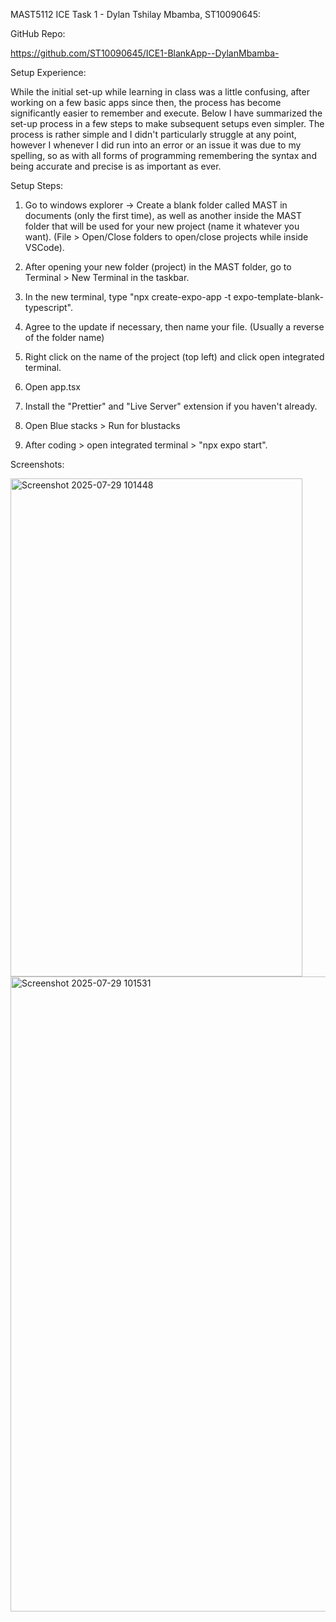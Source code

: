 MAST5112 ICE Task 1 - Dylan Tshilay Mbamba, ST10090645:

GitHub Repo:

https://github.com/ST10090645/ICE1-BlankApp--DylanMbamba-

Setup Experience:

While the initial set-up while learning in class was a little confusing, after working on a few basic apps since then, the process has become significantly easier to remember and execute. Below I have summarized the set-up process in a few steps to make subsequent setups even simpler. The process is rather simple and I didn't particularly struggle at any point, however I whenever I did run into an error or an issue it was due to my spelling, so as with all forms of programming remembering the syntax and being accurate and precise is as important as ever.

Setup Steps:

1. Go to windows explorer -> Create a blank folder called MAST in documents (only the first time), as well as another inside the MAST folder that will be used for your new project (name it whatever you want). (File > Open/Close folders to open/close projects while inside VSCode).

2. After opening your new folder (project) in the MAST folder, go to Terminal > New Terminal in the taskbar.

3. In the new terminal, type "npx create-expo-app -t expo-template-blank-typescript".

4. Agree to the update if necessary, then name your file. (Usually a reverse of the folder name)

5. Right click on the name of the project (top left) and click open integrated terminal.

6. Open app.tsx

7. Install the "Prettier" and "Live Server" extension if you haven't already.

8. Open Blue stacks > Run for blustacks

9. After coding > open integrated terminal > "npx expo start".

Screenshots:

<img width="467" height="797" alt="Screenshot 2025-07-29 101448" src="https://github.com/user-attachments/assets/0871ecd6-5527-4d58-b71b-c39163b60872" />

<img width="1919" height="1016" alt="Screenshot 2025-07-29 101531" src="https://github.com/user-attachments/assets/b66214cd-9260-4f0e-9fd3-211121fa59fd" />


